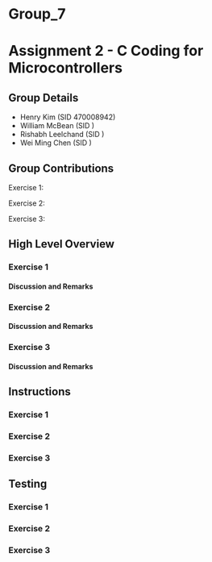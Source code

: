 # Group_7
# Assignment 2 - C Coding for Microcontrollers

## Group Details
- Henry Kim (SID 470008942)
- William McBean (SID )
- Rishabh Leelchand (SID )
- Wei Ming Chen (SID )

## Group Contributions
Exercise 1: 

Exercise 2: 

Exercise 3: 


## High Level Overview

### Exercise 1


#### Discussion and Remarks


### Exercise 2


#### Discussion and Remarks


### Exercise 3


#### Discussion and Remarks



## Instructions

### Exercise 1


### Exercise 2


### Exercise 3



## Testing


### Exercise 1


### Exercise 2


### Exercise 3



